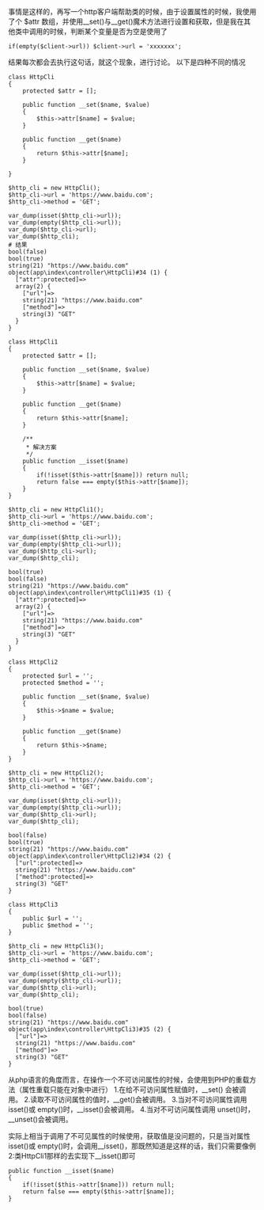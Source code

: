 事情是这样的，再写一个http客户端帮助类的时候，由于设置属性的时候，我使用了个 $attr 数组，并使用__set()与__get()魔术方法进行设置和获取，但是我在其他类中调用的时候，判断某个变量是否为空是使用了
```
if(empty($client->url)) $client->url = 'xxxxxxx';
```
结果每次都会去执行这句话，就这个现象，进行讨论。
以下是四种不同的情况
```
class HttpCli
{
    protected $attr = [];

    public function __set($name, $value)
    {
        $this->attr[$name] = $value;
    }

    public function __get($name)
    {
        return $this->attr[$name];
    }

}

$http_cli = new HttpCli();
$http_cli->url = 'https://www.baidu.com';
$http_cli->method = 'GET';

var_dump(isset($http_cli->url));
var_dump(empty($http_cli->url));
var_dump($http_cli->url);
var_dump($http_cli);
# 结果
bool(false)
bool(true)
string(21) "https://www.baidu.com"
object(app\index\controller\HttpCli)#34 (1) {
  ["attr":protected]=>
  array(2) {
    ["url"]=>
    string(21) "https://www.baidu.com"
    ["method"]=>
    string(3) "GET"
  }
}
```
```
class HttpCli1
{
    protected $attr = [];

    public function __set($name, $value)
    {
        $this->attr[$name] = $value;
    }

    public function __get($name)
    {
        return $this->attr[$name];
    }

    /**
     * 解决方案
     */
    public function __isset($name)
    {
        if(!isset($this->attr[$name])) return null;
        return false === empty($this->attr[$name]);
    }
}

$http_cli = new HttpCli1();
$http_cli->url = 'https://www.baidu.com';
$http_cli->method = 'GET';

var_dump(isset($http_cli->url));
var_dump(empty($http_cli->url));
var_dump($http_cli->url);
var_dump($http_cli);

bool(true)
bool(false)
string(21) "https://www.baidu.com"
object(app\index\controller\HttpCli1)#35 (1) {
  ["attr":protected]=>
  array(2) {
    ["url"]=>
    string(21) "https://www.baidu.com"
    ["method"]=>
    string(3) "GET"
  }
}
```
```
class HttpCli2
{
    protected $url = '';
    protected $method = '';

    public function __set($name, $value)
    {
        $this->$name = $value;
    }

    public function __get($name)
    {
        return $this->$name;
    }
}

$http_cli = new HttpCli2();
$http_cli->url = 'https://www.baidu.com';
$http_cli->method = 'GET';

var_dump(isset($http_cli->url));
var_dump(empty($http_cli->url));
var_dump($http_cli->url);
var_dump($http_cli);

bool(false)
bool(true)
string(21) "https://www.baidu.com"
object(app\index\controller\HttpCli2)#34 (2) {
  ["url":protected]=>
  string(21) "https://www.baidu.com"
  ["method":protected]=>
  string(3) "GET"
}
```
```
class HttpCli3
{
    public $url = '';
    public $method = '';
}

$http_cli = new HttpCli3();
$http_cli->url = 'https://www.baidu.com';
$http_cli->method = 'GET';

var_dump(isset($http_cli->url));
var_dump(empty($http_cli->url));
var_dump($http_cli->url);
var_dump($http_cli);

bool(true)
bool(false)
string(21) "https://www.baidu.com"
object(app\index\controller\HttpCli3)#35 (2) {
  ["url"]=>
  string(21) "https://www.baidu.com"
  ["method"]=>
  string(3) "GET"
}
```

从php语言的角度而言，在操作一个不可访问属性的时候，会使用到PHP的重载方法（属性重载只能在对象中进行）
1.在给不可访问属性赋值时，__set() 会被调用。
2.读取不可访问属性的值时，__get()会被调用。
3.当对不可访问属性调用 isset()或 empty()时，__isset()会被调用。
4.当对不可访问属性调用 unset()时，__unset()会被调用。

实际上相当于调用了不可见属性的时候使用，获取值是没问题的，只是当对属性isset()或 empty()时，会调用__isset()，那既然知道是这样的话，我们只需要像例2:类HttpCli1那样的去实现下__isset()即可
```
public function __isset($name)
{
    if(!isset($this->attr[$name])) return null;
    return false === empty($this->attr[$name]);
}
```